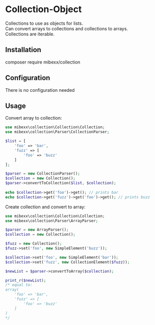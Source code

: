 Collection-Object 
=========================
Collections to use as objects for lists.  
Can convert arrays to collections and collections to arrays.  
Collections are iterable.

Installation
------------------
composer require mibexx/collection 

Configuration
-----------------
There is no configuration needed

Usage
-----------------
Convert array to collection:

```php
use mibexx\collection\Collection\Collection;
use mibexx\collection\Parser\CollectionParser;

$list = [
    'foo' => 'bar',
    'fuzz' => [
        'foo' => 'buzz'
    ]
];

$parser = new CollectionParser();
$collection = new Collection();
$parser->convertToCollection($list, $collection);
 
echo $collection->get('foo')->get(); // prints bar
echo $collection->get('fuzz')->get('foo')->get(); // prints buzz
```

Create collection and convert to array:
```php
use mibexx\collection\Collection\Collection;
use mibexx\collection\Parser\ArrayParser;

$parser = new ArrayParser();
$collection = new Collection();

$fuzz = new Collection();
$fuzz->set('foo', new SimpleElement('buzz'));

$collection->set('foo', new SimpleElement('bar'));
$collection->set('fuzz', new CollectionElement($fuzz));

$newList = $parser->convertToArray($collection);

print_r($newList);
/* equal to:
array(
    'foo' => 'bar',
    'fuzz' => [
        'foo' => 'buzz'
    ]
)
*/
```